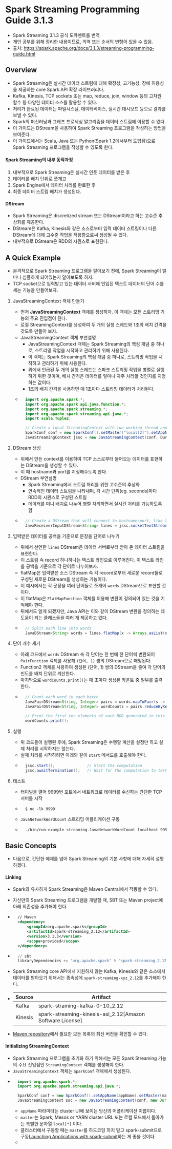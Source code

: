 # Spark Streaming Programming Guide 3.1.3
- Spark Streaming 3.1.3 공식 도큐멘트를 번역
- 개인 공부를 위해 정리한 내용이므로, 의역 또는 순서의 변형이 있을 수 있음.
- 출처: https://spark.apache.org/docs/3.1.3/streaming-programming-guide.html

## Overview
- Spark Streaming은 실시간 데이터 스트림에 대해 확장성, 고기능성, 장애 허용성을 제공하는 core Spark API 확장 라이브러리다.
- Kafka, Kinesis, TCP sockets 또는 map, reduce, join, window 등의 고차원 함수 등 다양한 데이터 소스를 활용할 수 있다.
- 처리가 완료된 데이터는 파일시스템, 데이터베이스, 실시간 대시보드 등으로 결과를 보낼 수 있다.
- Spark의 머신러닝과 그래프 프로세싱 알고리즘을 데이터 스트림에 이용할 수 있다.
- 이 가이드는 DStream을 사용하여 Spark Streaming 프로그램을 작성하는 방법을 보여준다.
- 이 가이드에서는 Scala, Java 또는 Python(Spark 1.2에서부터 도입됨)으로 Spark Streaming 프로그램을 작성할 수 있도록 한다.

#### Spark Streaming의 내부 동작과정
1. 내부적으로 Spark Streaming은 실시간 인풋 데이터를 받은 후
2. 데이터를 배치 단위로 쪼개고
3. Spark Engine에서 데이터 처리를 완료한 후
4. 최종 데이터 스트림 배치가 생성된다.

#### DStream
- Spark Streaming은 discretized stream 또는 DStream이라고 하는 고수준 추상화를 제공한다.
- DStream은 Kafka, Kinesis와 같은 소스로부터 입력 데이터 스트림이나 다른 DStream에 대해 고수준 작업을 적용함으로써 생성될 수 있다.
- 내부적으로 DStream은 RDD의 시퀀스로 표현된다.

## A Quick Example
- 본격적으로 Spark Streaming 프로그램을 알아보기 전에, Spark Streaming이 얼마나 심플하게 되어있는지 알아보도록 하자.
- TCP socket으로 입력받고 있는 데이터 서버에 인입된 텍스트 데이터의 단어 수를 세는 기능을 만들어보자.

1. JavaStreamingContext 객체 만들기
    - 먼저 **JavaStreamingContext** 객체를 생성하자. 이 객체는 모든 스트리밍 기능의 주요 진입점이 된다.
    - 로컬 StreamingContext를 생성하여 두 개의 실행 스레드와 1초의 배치 간격을 갖도록 만들어 보자.
    - JavaStreamingContext 객체 부연설명
        - JavaStreamingContext 객체는 Spark Streaming의 핵심 개념 중 하나로, 스트리밍 작업을 시작하고 관리하기 위해 사용된다.
        - 이 객체는 Spark Streaming의 핵심 개념 중 하나로, 스트리밍 작업을 시작하고 관리하기 위해 사용된다.
        - 위에서 언급된 두 개의 실행 스레드는 스파크 스트리밍 작업을 병렬로 실행하기 위한 것이며, 배치 간격은 데이터를 얼마나 자주 처리할 것인지를 지정하는 값이다.
        - 1초의 배치 간격을 사용하면 매 1초마다 스트리밍 데이터가 처리된다.
    - ``` java
        import org.apache.spark.*;
        import org.apache.spark.api.java.function.*;
        import org.apache.spark.streaming.*;
        import org.apache.spark.streaming.api.java.*;
        import scala.Tuple2;

        // Create a local StreamingContext with two working thread and batch interval of 1 second
        SparkConf conf = new SparkConf().setMaster("local[2]").setAppName("NetworkWordCount");
        JavaStreamingContext jssc = new JavaStreamingContext(conf, Durations.seconds(1));
      ```
      
2. DStream 생성
    - 위에서 만든 context를 이용하여 TCP 소스로부터 들어오는 데이터를 표현하는 DStream을 생성할 수 있다.
    - 이 때 hostname과 port를 지정해주도록 한다.
    - DStream 부연설명
        - Spark Streaming에서 스트림 처리를 위한 고수준의 추상화
        - 연속적인 데이터 스트림을 나타내며, 각 시간 단위(eg. seconds)마다 RDD의 시퀀스로 구성된 스트림
        - 데이터를 미니 배치로 나누어 병렬 처리하면서 실시간 처리를 가능하도록 함
    - ``` java
        // Create a DStream that will connect to hostname:port, like localhost:9999
        JavaReceiverInputDStream<String> lines = jssc.socketTextStream("localhost", 9999);
      ```
    
3. 입력받은 데이터를 공백을 기준으로 문장을 단어로 나누기
    - 위에서 선언한 `lines` DStream은 데이터 서버로부터 받아 온 데이터 스트림을 표현한다.
    - 이 스트림 속 record 하나하나는 텍스트 라인으로 이루어진다. 이 텍스트 라인을 공백을 기준으로 각 단어로 나누어보자.
    - flatMap은 입력받은 소스 DStream 속 각 record로부터 새로운 record들로 구성된 새로운 DStream을 생성하는 기능이다.
    - 이 예시에서는 각 문장을 여러 단어들로 쪼개어 `words` DStream으로 표현할 것이다.
    - 이 flatMap은 `FlatMapFunction` 객체를 이용해 변환이 정의되어 있는 것을 기억해야 한다.
    - 뒤에서도 알게 되겠지만, Java API는 이와 같이 DStream 변환을 정의하는 데 도움이 되는 클래스들을 여러 개 제공하고 있다.
    - ``` java
        // Split each line into words
        JavaDStream<String> words = lines.flatMap(x -> Arrays.asList(x.split(" ")).iterator());
      ```
    
4. 단어 개수 세기
    - 아래 코드에서 `words` DStream 속 각 단어는 한 번에 한 단어씩 변환되어 `PairFunction` 객체를 사용해 `(단어, 1)` 쌍의 DStream으로 매핑된다.
    - Function2 객체를 사용하여 생성된 (단어, 1) 쌍의 DStream을 줄여 각 단어의 빈도를 배치 단위로 계산한다.
    - 마지막으로 `wordCounts.print()`는 매 초마다 생성된 카운트 중 일부를 출력한다.
    - ``` java
        // Count each word in each batch
        JavaPairDStream<String, Integer> pairs = words.mapToPair(s -> new Tuple2<>(s, 1));
        JavaPairDStream<String, Integer> wordCounts = pairs.reduceByKey((i1, i2) -> i1 + i2);

        // Print the first ten elements of each RDD generated in this DStream to the console
        wordCounts.print();
      ```

5. 실행
    - 위 코드들이 실행된 후에, Spark Streaming은 수행할 계산을 설정만 하고 실제 처리를 시작하지는 않는다.
    - 실제 처리를 시작하려면 아래와 같이 `start` 메서드를 호출해야 한다.
    - ``` java
        jssc.start();              // Start the computation
        jssc.awaitTermination();   // Wait for the computation to terminate
      ```

6. 테스트
    - 터미널을 열어 9999번 포트에서 네트워크로 데이터를 수신하는 간단한 TCP 서버를 시작
    - ``` shell
        $ nc -lk 9999
      ```
    - `JavaNetworkWordCount` 스트리밍 어플리케이션 구동
    - ``` sh
        ./bin/run-example streaming.JavaNetworkWordCount localhost 9999
      ```

## Basic Concepts
- 다음으로, 간단한 예제를 넘어 Spark Streaming의 기본 사항에 대해 자세히 설명하겠다.

#### Linking
- Spark와 유사하게 Spark Streaming은 Maven Central에서 작동할 수 있다.
- 자신만의 Spark Streaming 프로그램을 개발할 때, SBT 또는 Maven project에 아래 의존성을 추가해야 한다.
- ``` xml
    // Maven
    <dependency>
        <groupId>org.apache.spark</groupId>
        <artifactId>spark-streaming_2.12</artifactId>
        <version>3.1.3</version>
        <scope>provided</scope>
    </dependency>
  ```
- ``` s
    // sbt
    libraryDependencies += "org.apache.spark" % "spark-streaming_2.12" % "3.1.3" % "provided"
  ```
- Spark Streaming core API에서 지원하지 않는 Kafka, Kinesis와 같은 소스에서 데이터를 받아오기 위해서는 종속성에 `spark-streaming-xyz_2.12`를 추가해야 한다.
- |Source|Artifact|
  |---|---|
  |Kafka| spark-straming-kafka-0-10_2.12|
  | Kinesis| spark-streaming-kinesis-asl_2.12[Amazon Software License]|

- [Maven repository](https://search.maven.org/#search%7Cga%7C1%7Cg%3A%22org.apache.spark%22%20AND%20v%3A%223.1.3%22)에서 필요한 모든 목록의 최신 버전을 확인할 수 있다.

#### Initializing StreamingContext
- Spark Streaming 프로그램을 초기화 하기 위해서는 모든 Spark Streaming 기능의 주요 진입점인 `StreamingContext` 객체를 생성해야 한다.
- `JavaStreamingContext` 객체는 `SparkConf` 객체에서 생성된다.
- ``` java
    import org.apache.spark.*;
    import org.apache.spark.streaming.api.java.*;

    SparkConf conf = new SparkConf().setAppName(appName).setMaster(master);
    JavaStreamingContext ssc = new JavaStreamingContext(conf, new Duration(1000));
  ```
    - `appName` 파라미터는 cluster UI에 보이는 당신의 어플리케이션 이름이다.
    - `master`는 Spark, Mesos or YARN cluster URL 또는 로컬 모드에서 돌아가는 특별한 문자열 `local[*]` 이다.
    - 클러스터에서 구동할 때는 `master`를 하드코딩 하지 말고 spark-submit으로 구동[Launching Applications with spark-submit](https://spark.apache.org/docs/3.1.3/submitting-applications.html)하는 게 좋을 것이다.
    - 




